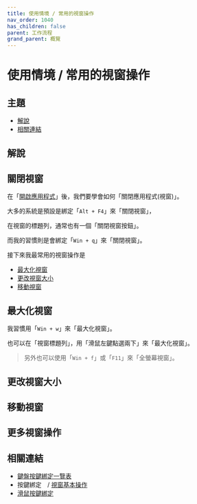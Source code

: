 ```yaml
---
title: 使用情境 / 常用的視窗操作
nav_order: 1040
has_children: false
parent: 工作流程
grand_parent: 概覽
---
```



# 使用情境 / 常用的視窗操作




## 主題

* [解說](#解說)
* [相關連結](#相關連結)




## 解說




## 關閉視窗

在「[開啟應用程式](https://samwhelp.github.io/note-about-lingmo/read/guide/workflow/launch-application.html)」後，我們要學會如何「關閉應用程式(視窗)」。

大多的系統是預設是綁定「`Alt + F4`」來「關閉視窗」，

在視窗的標題列，通常也有一個「關閉視窗按鈕」。

而我的習慣則是會綁定「`Win + q`」來「關閉視窗」。

接下來我最常用的視窗操作是

* [最大化視窗](#最大化視窗)
* [更改視窗大小](#更改視窗大小)
* [移動視窗](#移動視窗)




## 最大化視窗

我習慣用「`Win + w`」來「最大化視窗」。

也可以在「視窗標題列」，用「滑鼠左鍵點選兩下」來「最大化視窗」。

> 另外也可以使用「`Win + f`」或「`F11`」來「全螢幕視窗」。




## 更改視窗大小




## 移動視窗



## 更多視窗操作




## 相關連結

* [鍵盤按鍵綁定一覽表](https://samwhelp.github.io/note-about-lingmo/read/cheatsheet/keybind.html#視窗操作)
* 按鍵綁定　/ [視窗基本操作](https://samwhelp.github.io/note-about-lingmo/read/config/keybind/window-control.html)
* [滑鼠按鍵綁定](https://samwhelp.github.io/note-about-lingmo/read/config/mousebind.html)
